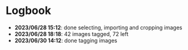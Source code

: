 # Logbook

- **2023/06/28 15:12**: done selecting, importing and cropping images
- **2023/06/28 18:18**: 42 images tagged, 72 left
- **2023/06/30 14:12**: done tagging images
